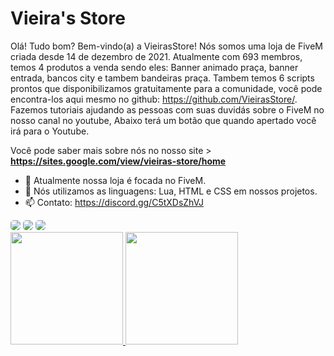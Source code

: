 # Vieira's Store

Olá! Tudo bom? Bem-vindo(a) a VieirasStore! Nós somos uma loja de FiveM criada desde 14 de dezembro de 2021. Atualmente com 693 membros, temos 4 produtos a venda sendo eles:
Banner animado praça, banner entrada, bancos city e tambem bandeiras praça. Tambem temos 6 scripts prontos que disponibilizamos gratuitamente para a comunidade, você pode encontra-los aqui mesmo no github: https://github.com/VieirasStore/. Fazemos tutoriais ajudando as pessoas com suas duvidás sobre o FiveM no nosso canal no youtube, Abaixo terá um botão que quando apertado você irá para o Youtube.

Você pode saber mais sobre nós no nosso site > **https://sites.google.com/view/vieiras-store/home**


- 🔭 Atualmente nossa loja é focada no FiveM.
- 🌱 Nós utilizamos as linguagens: Lua, HTML e CSS em nossos projetos.
- 📫 Contato: https://discord.gg/C5tXDsZhVJ


<div>
<a href="https://www.youtube.com/channel/UCV_bKKCJp2qoubhEgU1Ctjg" target="_blank"><img src="https://img.shields.io/badge/YouTube-FF0000?style=for-the-badge&logo=youtube&logoColor=white" style="border-radius: 5px;" target="_blank"></a>
<a href="https://instagram.com/VieirasStore target="_blank"><img src="https://img.shields.io/badge/-Instagram-%23E4405F?style=for-the-badge&logo=instagram&logoColor=white" style="border-radius: 5px;" target="_blank"></a>
<a href = "https://discord.gg/C5tXDsZhVJ"><img src="https://img.shields.io/discord/948978441217245184?color=%232e3135&label=%20&logo=discord&logoColor=%23ffffff&style=for-the-badge" style="border-radius: 5px;" target="_blank"></a>
</div>

<div>
<a href="https://github.com/VieirasStore">
<img height="180em" src="https://github-readme-stats.vercel.app/api/top-langs/?username=VieirasStore&layout=compact&langs_count=7&theme=dracula"/>
<img height="180em" src="https://github-readme-stats.vercel.app/api?username=VieirasStore&show_icons=true&theme=dracula&include_all_commits=true&count_private=true"/>
</div>
